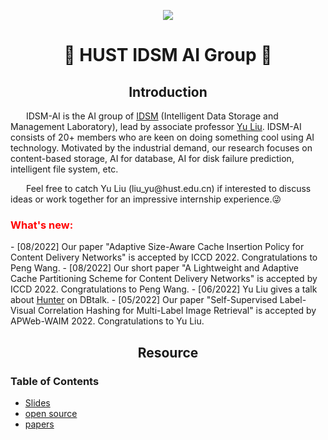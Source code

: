 <p align="center">
  <img src="http://idsm.wnlo.hust.edu.cn/images/logo/IDSM_logo_all.png">
</p>

<h1 align="center"> 🚀 HUST IDSM AI Group 🚀</h1>



<h2 align='center'>Introduction</h2>
    <p style="text-indent:25px">  IDSM-AI is  the AI group of <a href="http://idsm.wnlo.hust.edu.cn/index.htm">IDSM</a> (Intelligent Data Storage and Management Laboratory), lead by associate professor <a href="https://lightyear416.github.io/liuyu/index.html#portfolio">Yu Liu</a>. IDSM-AI consists of 20+ members who are keen on  doing something cool using AI technology. Motivated by the industrial demand, our  research focuses on content-based storage, AI for database, AI for disk failure prediction, intelligent file system, etc.</p>
    <p style="text-indent:25px">Feel free to catch Yu Liu (liu_yu@hust.edu.cn) if interested to discuss ideas or work together for an impressive internship experience.😜</p>
<h3>
<font style="color:red">What's new: </font>
</h3>
- [08/2022] Our paper "Adaptive Size-Aware Cache Insertion Policy for Content Delivery Networks" is accepted by ICCD 2022. Congratulations to Peng Wang.
- [08/2022] Our short paper "A Lightweight and Adaptive Cache Partitioning Scheme for Content Delivery Networks" is accepted by ICCD 2022. Congratulations to Peng Wang.
- [06/2022] Yu Liu gives a talk about <a href="https://dl.acm.org/doi/pdf/10.1145/3514221.3517882">Hunter</a> on DBtalk.
- [05/2022] Our paper "Self-Supervised Label-Visual Correlation Hashing for Multi-Label Image Retrieval" is accepted by APWeb-WAIM 2022. Congratulations to Yu Liu.


<h2 align='center'>Resource</h2>

### Table of Contents
- <a href="https://github.com/HUST-IDSM-AI/slides">Slides<a>
- <a href="">open source</a>
- <a href="">papers</a>